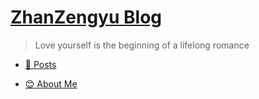 # [ZhanZengyu Blog](..)

> Love yourself is the beginning of a lifelong romance


- [🌈 Posts](/projects/)

- [😊 About Me](aboutme.md)
